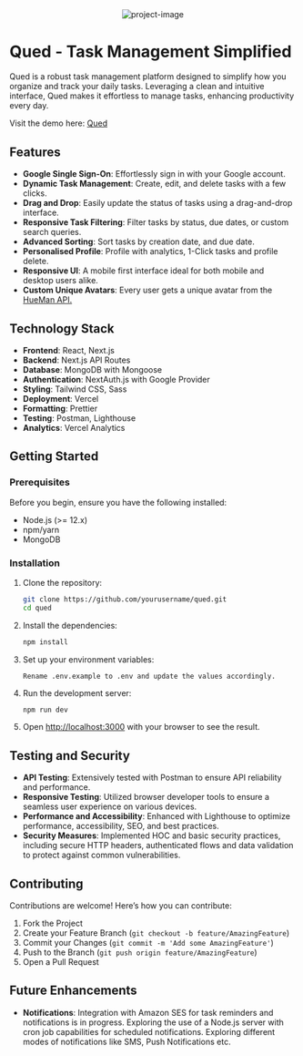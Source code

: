 ##

<p align="center">
  <img src="https://socialify.git.ci/zen-ikigai/qued/image?description=1&amp;descriptionEditable=Effortless%20Organization%0AMaster%20Your%20Tasks%2C%20Own%20Your%20Time&amp;font=Source%20Code%20Pro&amp;language=1&amp;name=1&amp;pattern=Plus&amp;theme=Dark" alt="project-image">
</p>

# Qued - Task Management Simplified

Qued is a robust task management platform designed to simplify how you organize and track your daily tasks. Leveraging a clean and intuitive interface, Qued makes it effortless to manage tasks, enhancing productivity every day.

Visit the demo here: [Qued](https://qued-pesto.vercel.app/)
## Features

- **Google Single Sign-On**: Effortlessly sign in with your Google account.
- **Dynamic Task Management**: Create, edit, and delete tasks with a few clicks.
- **Drag and Drop**: Easily update the status of tasks using a drag-and-drop interface.
- **Responsive Task Filtering**: Filter tasks by status, due dates, or custom search queries.
- **Advanced Sorting**: Sort tasks by creation date, and due date.
- **Personalised Profile**: Profile with analytics, 1-Click tasks and profile delete.
- **Responsive UI**: A mobile first interface ideal for both mobile and desktop users alike.
- **Custom Unique Avatars**: Every user gets a unique avatar from the [HueMan API.](https://hueman.space)

## Technology Stack

- **Frontend**: React, Next.js
- **Backend**: Next.js API Routes
- **Database**: MongoDB with Mongoose
- **Authentication**: NextAuth.js with Google Provider
- **Styling**: Tailwind CSS, Sass
- **Deployment**: Vercel
- **Formatting**: Prettier
- **Testing**: Postman, Lighthouse
- **Analytics**: Vercel Analytics

## Getting Started

### Prerequisites

Before you begin, ensure you have the following installed:

- Node.js (>= 12.x)
- npm/yarn
- MongoDB

### Installation

1. Clone the repository:

   ```bash
   git clone https://github.com/yourusername/qued.git
   cd qued
   ```

2. Install the dependencies:

   ```bash
   npm install
   ```

3. Set up your environment variables:

   ```plaintext
   Rename .env.example to .env and update the values accordingly.
   ```

4. Run the development server:

   ```bash
   npm run dev
   ```

5. Open [http://localhost:3000](http://localhost:3000) with your browser to see the result.

## Testing and Security

- **API Testing**: Extensively tested with Postman to ensure API reliability and performance.
- **Responsive Testing**: Utilized browser developer tools to ensure a seamless user experience on various devices.
- **Performance and Accessibility**: Enhanced with Lighthouse to optimize performance, accessibility, SEO, and best practices.
- **Security Measures**: Implemented HOC and basic security practices, including secure HTTP headers, authenticated flows and data validation to protect against common vulnerabilities.

## Contributing

Contributions are welcome! Here’s how you can contribute:

1. Fork the Project
2. Create your Feature Branch (`git checkout -b feature/AmazingFeature`)
3. Commit your Changes (`git commit -m 'Add some AmazingFeature'`)
4. Push to the Branch (`git push origin feature/AmazingFeature`)
5. Open a Pull Request

## Future Enhancements

- **Notifications**: Integration with Amazon SES for task reminders and notifications is in progress. Exploring the use of a Node.js server with cron job capabilities for scheduled notifications. Exploring different modes of notifications like SMS, Push Notifications etc.
